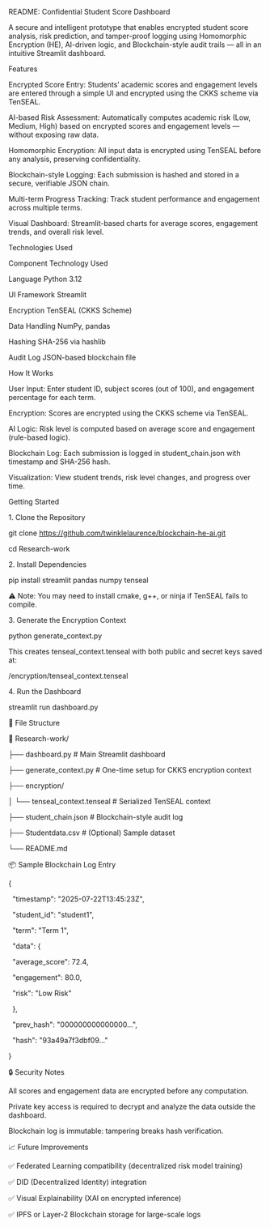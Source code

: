 README:  Confidential Student Score Dashboard

A secure and intelligent prototype that enables encrypted student score analysis, risk prediction, and tamper-proof logging using Homomorphic Encryption (HE), AI-driven logic, and Blockchain-style audit trails — all in an intuitive Streamlit dashboard.



Features

Encrypted Score Entry: Students’ academic scores and engagement levels are entered through a simple UI and encrypted using the CKKS scheme via TenSEAL.



AI-based Risk Assessment: Automatically computes academic risk (Low, Medium, High) based on encrypted scores and engagement levels — without exposing raw data.



Homomorphic Encryption: All input data is encrypted using TenSEAL before any analysis, preserving confidentiality.



Blockchain-style Logging: Each submission is hashed and stored in a secure, verifiable JSON chain.



Multi-term Progress Tracking: Track student performance and engagement across multiple terms.



Visual Dashboard: Streamlit-based charts for average scores, engagement trends, and overall risk level.



Technologies Used

Component	Technology Used

Language	Python 3.12

UI Framework	Streamlit

Encryption	TenSEAL (CKKS Scheme)

Data Handling	NumPy, pandas

Hashing	SHA-256 via hashlib

Audit Log	JSON-based blockchain file



How It Works

User Input: Enter student ID, subject scores (out of 100), and engagement percentage for each term.



Encryption: Scores are encrypted using the CKKS scheme via TenSEAL.



AI Logic: Risk level is computed based on average score and engagement (rule-based logic).



Blockchain Log: Each submission is logged in student\_chain.json with timestamp and SHA-256 hash.



Visualization: View student trends, risk level changes, and progress over time.



Getting Started

1\. Clone the Repository

git clone https://github.com/twinklelaurence/blockchain-he-ai.git

cd Research-work



2\. Install Dependencies

pip install streamlit pandas numpy tenseal

⚠️ Note: You may need to install cmake, g++, or ninja if TenSEAL fails to compile.



3\. Generate the Encryption Context

python generate\_context.py

This creates tenseal\_context.tenseal with both public and secret keys saved at:

/encryption/tenseal\_context.tenseal



4\. Run the Dashboard

streamlit run dashboard.py



📂 File Structure



📁 Research-work/

├── dashboard.py               # Main Streamlit dashboard

├── generate\_context.py        # One-time setup for CKKS encryption context

├── encryption/

│   └── tenseal\_context.tenseal  # Serialized TenSEAL context

├── student\_chain.json         # Blockchain-style audit log

├── Studentdata.csv            # (Optional) Sample dataset

└── README.md

📦 Sample Blockchain Log Entry



{

  "timestamp": "2025-07-22T13:45:23Z",

  "student\_id": "student1",

  "term": "Term 1",

  "data": {

    "average\_score": 72.4,

    "engagement": 80.0,

    "risk": "Low Risk"

  },

  "prev\_hash": "000000000000000...",

  "hash": "93a49a7f3dbf09..."

}

🔒 Security Notes

All scores and engagement data are encrypted before any computation.



Private key access is required to decrypt and analyze the data outside the dashboard.



Blockchain log is immutable: tampering breaks hash verification.



📈 Future Improvements

✅ Federated Learning compatibility (decentralized risk model training)



✅ DID (Decentralized Identity) integration



✅ Visual Explainability (XAI on encrypted inference)



✅ IPFS or Layer-2 Blockchain storage for large-scale logs

